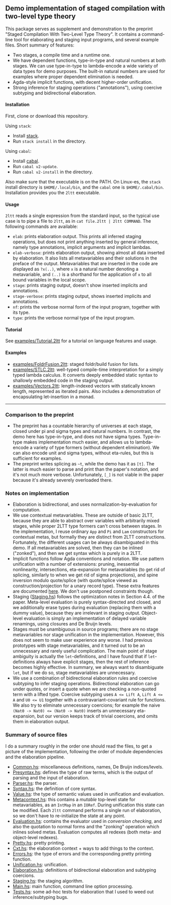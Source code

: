 
## Demo implementation of staged compilation with two-level type theory

This package serves as supplement and demonstration to the preprint "Staged Compilation With Two-Level Type Theory". It contains a command-line
tool for elaborating and staging input programs, and several example files. Short summary of features:
- Two stages, a compile time and a runtime one.
- We have dependent functions, type-in-type and natural numbers at both stages. We can use type-in-type to lambda-encode a wide variety of data types for demo purposes. The built-in natural numbers are used for examples where proper dependent elimination is needed.
- Agda-style implicit functions, with decent higher-order unification.
- Strong inference for staging operations ("annotations"), using coercive subtyping and bidirectional elaboration.

#### Installation

First, clone or download this repository.

Using `stack`:
- Install [stack](https://docs.haskellstack.org/en/stable/README/).
- Run `stack install` in the directory.

Using `cabal`:
- Install [cabal](https://www.haskell.org/cabal/).
- Run `cabal v2-update`.
- Run `cabal v2-install` in the directory.

Also make sure that the executable is on the PATH. On Linux-es, the `stack`
install directory is `$HOME/.local/bin`, and the `cabal` one is
`$HOME/.cabal/bin`. Installation provides you the `2ltt` executable.

#### Usage

`2ltt` reads a single expression from the standard input, so the typical use case is to pipe a file to `2ltt`, as
in `cat file.2ltt | 2ltt COMMAND`. The following commands are available:
- `elab`: prints elaboration output. This prints all inferred staging operations, but does not print anything inserted by general inference, namely type annotations, implicit arguments and implicit lambdas.
- `elab-verbose`: prints elaboration output, showing almost all data inserted by elaboration. It also lists all metavariables and their solutions in the preface of the output. Metavariables that are inserted in the code are displayed as `?x(..)`, where `x` is a natural number denoting a metavariable, and `(..)` is a shorthand for the application of `x` to all bound variables in the local scope.
- `stage`: prints staging output, doesn't show inserted implicits and annotations.
- `stage-verbose`: prints staging output, shows inserted implicits and annotations.
- `nf`: prints the verbose normal form of the input program, together with its type.
- `type`: prints the verbose normal type of the input program.

#### Tutorial

See [examples/Tutorial.2ltt](examples/Tutorial.2ltt) for a tutorial on language features and usage.

#### Examples

- [examples/FoldrFusion.2ltt](examples/FoldrFusion.2ltt): staged foldr/build fusion for lists.
- [examples/STLC.2ltt](examples/STLC.2ltt): well-typed compile-time interpretation for a simply typed lambda calculus. It converts deeply embedded static syntax to shallowly embedded code in the staging output.
- [examples/Vectors.2ltt](examples/Vectors.2ltt): length-indexed vectors with statically known length, represented as iterated pairs. Also includes a demonstration of encapsulating let-insertion in a monad.

-----

### Comparison to the preprint

- The preprint has a countable hierarchy of universes at each stage, closed under pi and sigma types and natural numbers. In contrast, the demo
here has type-in-type, and does not have sigma types. Type-in-type makes implementation much easier, and allows us to lambda-encode a variety of
type formers (without dependent elimination). We can also encode unit and sigma types, without eta-rules, but this is sufficient for examples.
- The preprint writes splicing as `~t`, while the demo has it as `[t]`. The latter is much easier to parse and print than the paper's notation, and it's not much more verbose. Unfortunately, `[_]` is not viable in the paper because it's already severely overloaded there.

### Notes on implementation

- Elaboration is bidirectional, and uses normalization-by-evaluation for computation.
- We use contextual metavariables. These are outside of basic 2LTT, because they are able to abstract over variables with arbitrarily mixed stages, while proper 2LTT type formers can't cross between stages. In the implementation, I reuse ordinary `App` and `Pi` and `Lam` constructors for contextual metas, but formally they are distinct from 2LTT constructions. Fortunately, the different usages can be always disambiguated in this demo. If all metavariables are solved, then they can be inlined ("zonked"), and then we get syntax which is purely in a 2LTT.
- Implicit functions follow Agda conventions and notation. We use pattern unification with a number of extensions: pruning, inessential nonlinearity, intersections, eta-expansion for metavariables (to get rid of splicing, similarly to when we get rid of sigma projections), and spine inversion modulo quote/splice (with quote/splice viewed as construction/projection for a unary record type). These extra features are documented [here](http://www2.tcs.ifi.lmu.de/~abel/unif-sigma-long.pdf). We don't use postponed constraints though.
- Staging ([Staging.hs](Staging.hs)) follows the optimization notes in Section 4.4. of the paper. Meta-level evaluation is purely syntax-directed and closed, and we additionally erase types during evaluation (replacing them with a dummy value), because they are irrelevant in staging output. Object-level evaluation is simply an implementation of delayed variable renamings, using closures and De Bruijn levels.
- Stages must be unambiguous in source programs; there are no stage metavariables nor stage unification in the implementation. However, this does not seem to make user experience any worse. I had previous prototypes with stage metavariables, and it turned out to be an unnecessary and rarely useful complication. The main point of stage ambiguity is actually the `let`-definitions, and I have found that if `let`-definitions always have explicit stages, then the rest of inference becomes highly effective. In summary, we always want to disambiguate `let`, but if we do so, stage metavariables are unnecessary.
- We use a combination of bidirectional elaboration rules and coercive subtyping to infer staging operations. Bidirectional elaboration can go under quotes, or insert a quote when we are checking a non-quoted term with a lifted type. Coercive subtyping uses `A <= Lift A`, `Lift A <= A` and `U0 <= U1` together with a contravariant-covariant rule for functions. We also try to eliminate unnecessary coercions; for example the naive `(Nat0 -> Nat0) <= (Nat0 -> Nat0)` inserts an unnecessary eta-expansion, but our version keeps track of trivial coercions, and omits them in elaboration output.

### Summary of source files

I do a summary roughly in the order one should read the files, to get a picture of the implementation, following
the order of module dependencies and the elaboration pipeline.

- [Common.hs](Common.hs): miscellaneous definitions, names, De Bruijn indices/levels.
- [Presyntax.hs](Presyntax.hs): defines the type of raw terms, which is the output of parsing and the input of elaboration.
- [Parser.hs](Parser.hs): the parser.
- [Syntax.hs](Syntax.hs): the definition of core syntax.
- [Value.hs](Value.hs): the type of semantic values used in unification and evaluation.
- [Metacontext.hs](Metacontext.hs): this contains a *mutable* top-level state for metavariables, as an `IntMap` in an `IORef`. During unification this
  state can be modified. Each `2ltt` command performs a single run of elaboration, so we don't have to re-initialize the state at any point.
- [Evaluation.hs](Evaluation.hs): contains the evaluator used in *conversion checking*, and also the quotation to normal forms and the "zonking" operation which inlines solved metas. Evaluation computes all redexes (both meta- and object-level redexes).
- [Pretty.hs](Pretty.hs): pretty printing.
- [Cxt.hs](Cxt.hs): the elaboration context + ways to add things to the context.
- [Errors.hs](Errors.hs): the type of errors and the corresponding pretty printing function.
- [Unification.hs](Unification.hs): unification.
- [Elaboration.hs](Elaboration.hs): definitions of bidirectional elaboration and subtyping coercions.
- [Staging.hs](Staging.hs): the staging algorithm.
- [Main.hs](Main.hs): main function, command line option processing.
- [Tests.hs](Tests.hs): some ad-hoc tests for elaboration that I used to weed out inference/subtyping bugs.
